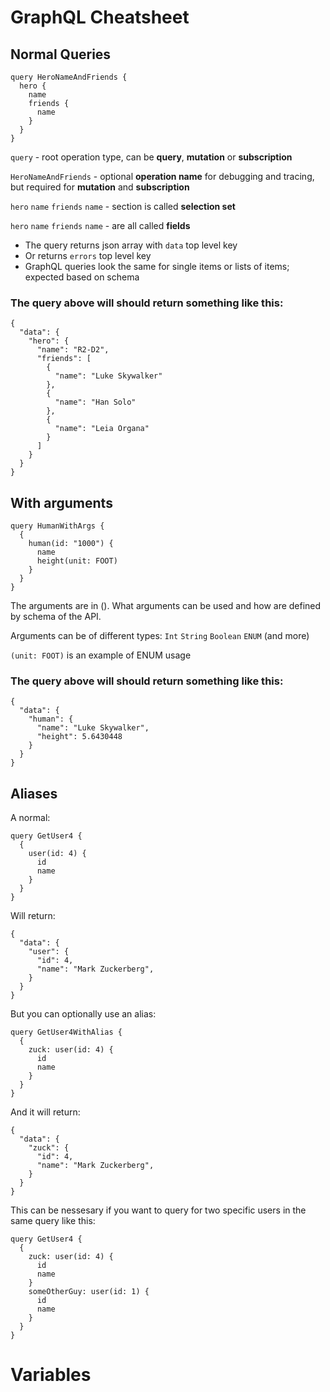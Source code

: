 # GraphQL Cheatsheet

## Normal Queries

```
query HeroNameAndFriends {
  hero {
    name
    friends {
      name
    }
  }
}
```

`query` - root operation type, can be **query**, **mutation** or **subscription**

`HeroNameAndFriends` - optional **operation name** for debugging and tracing, but required for **mutation** and **subscription**

`hero` `name` `friends` `name` - section is called **selection set**

`hero` `name` `friends` `name` - are all called **fields**

* The query returns json array with `data` top level key
* Or returns `errors` top level key
* GraphQL queries look the same for single items or lists of items; expected based on schema

### The query above will should return something like this:

```
{
  "data": {
    "hero": {
      "name": "R2-D2",
      "friends": [
        {
          "name": "Luke Skywalker"
        },
        {
          "name": "Han Solo"
        },
        {
          "name": "Leia Organa"
        }
      ]
    }
  }
}
```

## With arguments

```
query HumanWithArgs {
  {
    human(id: "1000") {
      name
      height(unit: FOOT)
    }
  }
}
```

The arguments are in (). What arguments can be used and how are defined by schema of the API.

Arguments can be of different types: `Int` `String` `Boolean` `ENUM` (and more)

`(unit: FOOT)` is an example of ENUM usage

### The query above will should return something like this:

```
{
  "data": {
    "human": {
      "name": "Luke Skywalker",
      "height": 5.6430448
    }
  }
}
```

## Aliases

A normal:
```
query GetUser4 {
  {
    user(id: 4) {
      id
      name
    }
  }
}
```

Will return:
```
{
  "data": {
    "user": {
      "id": 4,
      "name": "Mark Zuckerberg",
    }
  }
}
```

But you can optionally use an alias:
```
query GetUser4WithAlias {
  {
    zuck: user(id: 4) {
      id
      name
    }
  }
}

```

And it will return:
```
{
  "data": {
    "zuck": {
      "id": 4,
      "name": "Mark Zuckerberg",
    }
  }
}
```

This can be nessesary if you want to query for two specific users in the same query like this:
```
query GetUser4 {
  {
    zuck: user(id: 4) {
      id
      name
    }
    someOtherGuy: user(id: 1) {
      id
      name
    }
  }
}
```

# Variables
